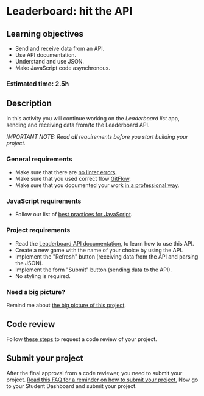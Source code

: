 # Leaderboard: hit the API
## Learning objectives

- Send and receive data from an API.
- Use API documentation.
- Understand and use JSON.
- Make JavaScript code asynchronous.

### Estimated time: 2.5h

## Description

In this activity you will continue working on the *Leaderboard list* app, sending and receiving data from/to the Leaderboard API.

*IMPORTANT NOTE: Read **all** requirements before you start building your project.*

### General requirements

- Make sure that there are [no linter errors](https://github.com/microverseinc/linters-config).
- Make sure that you used correct flow [GitFlow](https://github.com/microverseinc/curriculum-transversal-skills/blob/main/git-github/articles/github_flow.md).
- Make sure that you documented your work [in a professional way](https://github.com/microverseinc/curriculum-transversal-skills/blob/main/documentation/articles/professional_repo_rules.md).
### JavaScript requirements
  - Follow our list of [best practices for JavaScript](https://github.com/microverseinc/curriculum-html-css/blob/main/articles/javascript_best_practices.md).

### Project requirements

- Read the [Leaderboard API documentation](https://www.notion.so/microverse/Leaderboard-API-service-24c0c3c116974ac49488d4eb0267ade3), to learn how to use this API.
- Create a new game with the name of your choice by using the API.
- Implement the "Refresh" button  (receiving data from the API and parsing the JSON).
- Implement the form "Submit" button (sending data to the API).
- No styling is required.
### Need a big picture? 

Remind me about [the big picture of this project](./sneak_peek.md).
## Code review

Follow [these steps](https://github.com/microverseinc/curriculum-transversal-skills/blob/main/code-review/articles/how_to_ask_for_a_code_review.md) to request a code review of your project.

## Submit your project

After the final approval from a code reviewer, you need to submit your project.
[Read this FAQ for a reminder on how to submit your project.](https://microverse.zendesk.com/hc/en-us/articles/360061344234)
Now go to your Student Dashboard and submit your project.
